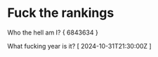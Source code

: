 # Fuck the rankings

Who the hell am I?
{ 6843634 }

What fucking year is it?
[ 2024-10-31T21:30:00Z ]

